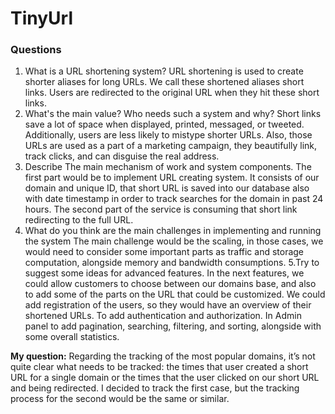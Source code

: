 # TinyUrl

### Questions

1.  What is a URL shortening system?
    URL shortening is used to create shorter aliases for long URLs. We call these shortened aliases short links. Users are redirected to the original URL when they hit these short links.
2.  What's the main value? Who needs such a system and why?
    Short links save a lot of space when displayed, printed, messaged, or tweeted. Additionally, users are less likely to mistype shorter URLs.
    Also, those URLs are used as a part of a marketing campaign, they beautifully link, track clicks, and can disguise the real address.
3.  Describe The main mechanism of work and system components.
    The first part would be to implement URL creating system. It consists of our domain and unique ID, that short URL is saved into our database also with date timestamp in order to track searches for the domain in past 24 hours. The second part of the service is
    consuming that short link redirecting to the full URL.
4.  What do you think are the main challenges in implementing and running the system
    The main challenge would be the scaling, in those cases, we would need to consider some important parts as traffic and storage computation, alongside memory and bandwidth consumptions.
    5.Try to suggest some ideas for advanced features.
    In the next features, we could allow customers to choose between our domains base, and also to add some of the parts on the URL that could be customized. We could add registration of the users, so they would have an overview of their shortened URLs. To add authentication and authorization. In Admin panel to add pagination, searching, filtering, and sorting, alongside with some overall statistics.

**My question:** Regarding the tracking of the most popular domains, it’s not quite clear what needs to be tracked: the times that user created a short URL for a single domain or the times that the user clicked on our short URL and being redirected. I decided to track the first case, but the tracking process for the second would be the same or similar.
